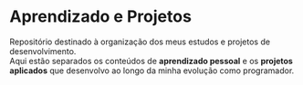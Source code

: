 # Aprendizado e Projetos

Repositório destinado à organização dos meus estudos e projetos de desenvolvimento.  
Aqui estão separados os conteúdos de **aprendizado pessoal** e os **projetos aplicados** que desenvolvo ao longo da minha evolução como programador.

